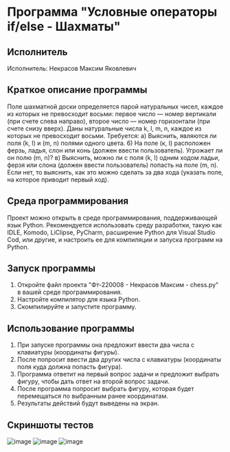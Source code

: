 # Программа "Условные операторы if/else - Шахматы"

## Исполнитель
Исполнитель: Некрасов Максим Яковлевич

## Краткое описание программы
Поле шахматной доски определяется парой натуральных чисел, каждое из которых не превосходит восьми:
первое число — номер вертикали (при счете слева направо),
второе число — номер горизонтали (при счете снизу вверх).
Даны натуральные числа k, l, m, n,
каждое из которых не превосходит восьми.
Требуется:
а) Выяснить, являются ли поля (k, I) и (m, n) полями одного цвета.
6) На поле (к, I) расположен ферзь, ладья, слон или конь (должен ввести пользователь). Угрожает ли он полю (m, n)?
в) Выяснить, можно ли с поля (k, I) одним ходом ладьи, ферзя или слона (должен ввести пользователь) попасть на поле (m, n). Если нет, то выяснить, как это можно сделать за два хода (указать поле, на которое приводит первый ход).

## Среда программирования
Проект можно открыть в среде программирования, поддерживающей язык Python. Рекомендуется использовать среду разработки, такую как IDLE, Komodo, LiClipse, PyCharm, расширение Python для Visual Studio Cod, или другие, и настроить ее для компиляции и запуска программ на Python.

## Запуск программы
1. Откройте файл проекта "Фт-220008 - Некрасов Максим - chess.py" в вашей среде программирования.
2. Настройте компилятор для языка Python.
3. Скомпилируйте и запустите программу.

## Использование программы
1. При запуске программы она предложит ввести два числа с клавиатуры (координаты фигуры).
2. После попросит ввести два других числа с клавиатуры (координаты поля куда должна попасть фигура).
3. Программа ответит на первый вопрос задачи и предложит выбрать фигуру, чтобы дать ответ на второй вопрос задачи.
4. После программа попросит выбрать фигуру, которая будет перемещаться по выбранным ранее координатам.
6. Результаты действий будут выведены на экран.

## Скриншоты тестов
![image](https://github.com/IamMaxN/LabWork3/assets/146973595/f7128dae-217e-401a-83a1-dffe23b2c663)
![image](https://github.com/IamMaxN/LabWork3/assets/146973595/4a997850-dbbf-40d0-8ceb-d307ce7437fb)
![image](https://github.com/IamMaxN/LabWork3/assets/146973595/4f2d366d-6172-4e6f-9d40-5bd2364e94ed)


